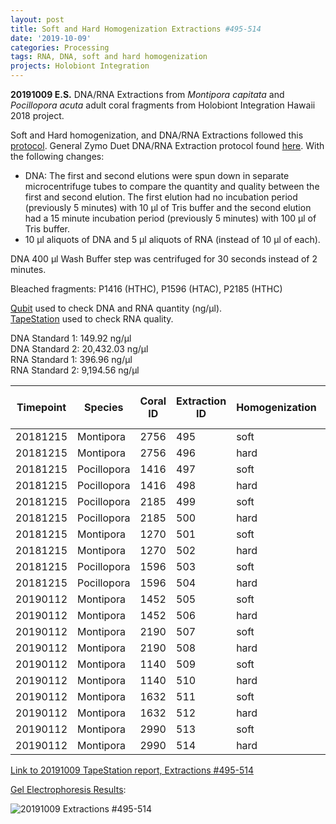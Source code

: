 ```yaml
---
layout: post
title: Soft and Hard Homogenization Extractions #495-514
date: '2019-10-09'
categories: Processing
tags: RNA, DNA, soft and hard homogenization
projects: Holobiont Integration
---
```


**20191009 E.S.**
DNA/RNA Extractions from *Montipora capitata* and *Pocillopora acuta* adult coral fragments from Holobiont Integration Hawaii 2018 project.  

Soft and Hard homogenization, and DNA/RNA Extractions followed this [protocol](https://github.com/emmastrand/EmmaStrand_Notebook/blob/master/_posts/2019-06-05-Soft-and-Hard-Homogenization-Protocol.md). General Zymo Duet DNA/RNA Extraction protocol found [here](https://github.com/emmastrand/EmmaStrand_Notebook/blob/master/_posts/2019-05-31-Zymo-Duet-RNA-DNA-Extraction-Protocol.md). With the following changes:  
- DNA: The first and second elutions were spun down in separate microcentrifuge tubes to compare the quantity and quality between the first and second elution. The first elution had no incubation period (previously 5 minutes) with 10 μl of Tris buffer and the second elution had a 15 minute incubation period (previously 5 minutes) with 100 μl of Tris buffer.  
- 10 μl aliquots of DNA and 5 μl aliquots of RNA (instead of 10 μl of each).    

DNA 400 μl Wash Buffer step was centrifuged for 30 seconds instead of 2 minutes.

Bleached fragments: P1416 (HTHC), P1596 (HTAC), P2185 (HTHC)

[Qubit](https://github.com/emmastrand/EmmaStrand_Notebook/blob/master/_posts/2019-05-31-Qubit-Protocol.md) used to check DNA and RNA quantity (ng/μl).  
[TapeStation](https://github.com/emmastrand/EmmaStrand_Notebook/blob/master/_posts/2019-05-31-TapeStation-Protocol.md) used to check RNA quality.

DNA Standard 1: 149.92 ng/μl  
DNA Standard 2: 20,432.03 ng/μl  
RNA Standard 1: 396.96 ng/μl  
RNA Standard 2: 9,194.56 ng/μl

| Timepoint | Species     | Coral ID | Extraction ID | Homogenization | DNA Reading 1 | DNA Reading 2 | Average DNA ng/μl | RNA Reading 1 | RNA Reading 2 | Average RNA ng/μl | RIN |
|-----------|-------------|----------|---------------|----------------|---------------|---------------|-------------------|---------------|---------------|-------------------|-----|
| 20181215  | Montipora   | 2756     | 495           | soft           | 29            | 29            | 29                | 37.4          | 37.4          | 37.4              | 9.2 |
| 20181215  | Montipora   | 2756     | 496           | hard           | 9             | 8.96          | 8.98              | 15.2          | 15.2          | 15.2              | NA  |
| 20181215  | Pocillopora | 1416     | 497           | soft           | 16.8          | 16.7          | 16.75             | 61.2          | 61.2          | 61.2              | 9   |
| 20181215  | Pocillopora | 1416     | 498           | hard           | 6.98          | 6.94          | 6.96              | 22.6          | 22.8          | 22.7              | NA  |
| 20181215  | Pocillopora | 2185     | 499           | soft           | 26.8          | 26.8          | 26.8              | 49.2          | 49.2          | 49.2              | 9.1 |
| 20181215  | Pocillopora | 2185     | 500           | hard           | 15.9          | 15.9          | 15.9              | 28.2          | 28.4          | 28.3              | NA  |
| 20181215  | Montipora   | 1270     | 501           | soft           | 42            | 42            | 42                | 39.2          | 39.4          | 39.3              | 8.9 |
| 20181215  | Montipora   | 1270     | 502           | hard           | 24.8          | 24.6          | 24.7              | 24.2          | 24.2          | 24.2              | NA  |
| 20181215  | Pocillopora | 1596     | 503           | soft           | 27.8          | 27.8          | 27.8              | 69.8          | 70            | 69.9              | 9.5 |
| 20181215  | Pocillopora | 1596     | 504           | hard           | 13.1          | 13.1          | 13.1              | 44.4          | 44.6          | 44.5              | NA  |
| 20190112  | Montipora   | 1452     | 505           | soft           | 32.6          | 32.6          | 32.6              | 35            | 35            | 35                | 9.2 |
| 20190112  | Montipora   | 1452     | 506           | hard           | 22.8          | 22.8          | 22.8              | **            | **            | **                | NA  |
| 20190112  | Montipora   | 2190     | 507           | soft           | 48            | 47.8          | 47.9              | 12.4          | 12.4          | 12.4              | 9.1 |
| 20190112  | Montipora   | 2190     | 508           | hard           | 20.4          | 20.4          | 20.4              | 23.6          | 23.8          | 23.7              | NA  |
| 20190112  | Montipora   | 1140     | 509           | soft           | 23.8          | 23.6          | 23.7              | 20.4          | 20.6          | 20.5              | 9.3 |
| 20190112  | Montipora   | 1140     | 510           | hard           | 14.5          | 14.5          | 14.5              | 15.4          | 15.6          | 15.5              | NA  |
| 20190112  | Montipora   | 1632     | 511           | soft           | 32.4          | 32.4          | 32.4              | 23.2          | 23.4          | 23.3              | 9.4 |
| 20190112  | Montipora   | 1632     | 512           | hard           | 11.1          | 11.1          | 11.1              | 20.8          | 20.8          | 20.8              | NA  |
| 20190112  | Montipora   | 2990     | 513           | soft           | 10.8          | 10.8          | 10.8              | 17.2          | 17.4          | 17.3              | 8.9 |
| 20190112  | Montipora   | 2990     | 514           | hard           | 15.7          | 15.7          | 15.7              | 14            | 14            | 14                | NA  |


[Link to 20191009 TapeStation report, Extractions #495-514](https://github.com/emmastrand/EmmaStrand_Notebook/blob/master/TapeStation/2019-10-09%20-%2014.09.58.pdf)

[Gel Electrophoresis Results](https://github.com/emmastrand/EmmaStrand_Notebook/blob/master/_posts/2019-07-16-Gel-Electrophoresis-Protocol.md):

![20191009 Extractions #495-514](https://github.com/emmastrand/EmmaStrand_Notebook/blob/master/images/20191009.jpg?raw=true)
